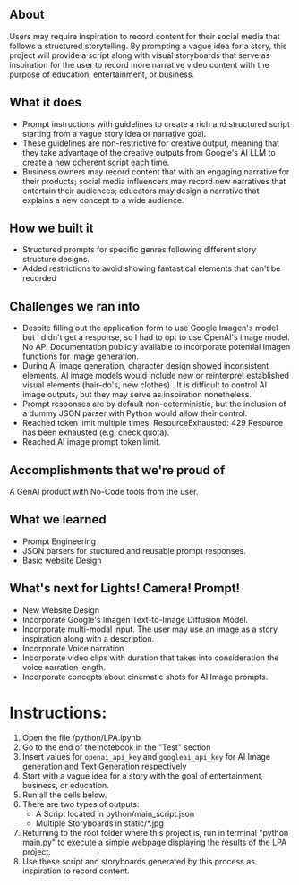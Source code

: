 ## About
Users may require inspiration to record content for their social media that follows a structured storytelling. By prompting a vague idea for a story, this project will provide a script along with visual storyboards that serve as inspiration for the user to record more narrative video content with the purpose of education, entertainment, or business.

## What it does
* Prompt instructions with guidelines to create a rich and structured script starting from a vague story idea or narrative goal.
* These guidelines are non-restrictive for creative output, meaning that they take advantage of the creative outputs from Google's AI LLM to create a new coherent script each time.
* Business owners may record content that with an engaging narrative for their products; social media influencers may record new narratives that entertain their audiences; educators may design a narrative that explains a new concept to a wide audience.

## How we built it
* Structured prompts for specific genres following different story structure designs.
* Added restrictions to avoid showing fantastical elements that can't be recorded

## Challenges we ran into
- Despite filling out the application form to use Google Imagen's model but I didn't get a response, so I had to opt to use OpenAI's image model. No API Documentation publicly available to incorporate potential Imagen functions for image generation.
- During AI image generation, character design showed inconsistent elements. AI image models would include new or reinterpret established visual elements (hair-do's, new clothes) . It is difficult to control AI image outputs, but they may serve as inspiration nonetheless. 
- Prompt responses are by default non-deterministic, but the inclusion of a dummy JSON parser with Python would allow their control.
- Reached token limit multiple times. ResourceExhausted: 429 Resource has been exhausted (e.g. check quota).
- Reached AI image prompt token limit.

## Accomplishments that we're proud of
A GenAI product with No-Code tools from the user.

## What we learned
- Prompt Engineering
- JSON parsers for stuctured and reusable prompt responses.
- Basic website Design

## What's next for Lights! Camera! Prompt!
- New Website Design
- Incorporate Google's Imagen Text-to-Image Diffusion Model.
- Incorporate multi-modal input. The user may use an image as a story inspiration along with a description.
- Incorporate Voice narration
- Incorporate video clips with duration that takes into consideration the voice narration length.
- Incorporate concepts about cinematic shots for AI Image prompts.

# Instructions:
1. Open the file /python/LPA.ipynb
2. Go to the end of the notebook in the "Test" section
3. Insert values for `openai_api_key` and `googleai_api_key` for AI Image generation and Text Generation respectively
4. Start with a vague idea for a story with the goal of entertainment, business, or education.
5. Run all the cells below.
6. There are two types of outputs:
    * A Script located in python/main_script.json 
    * Multiple Storyboards in static/*.jpg
7. Returning to the root folder where this project is, run in terminal "python main.py" to execute a simple webpage displaying the results of the LPA project.
8. Use these script and storyboards generated by this process as inspiration to record content.